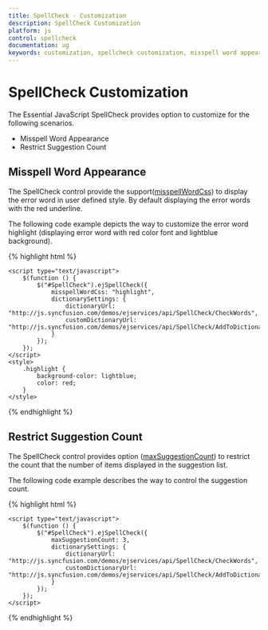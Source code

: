 ```yaml
---
title: SpellCheck - Customization
description: SpellCheck Customization
platform: js
control: spellcheck
documentation: ug
keywords: customization, spellcheck customization, misspell word appearance, restrict suggestion count 
---
```

# SpellCheck Customization

The Essential JavaScript SpellCheck provides option to customize for the following scenarios.

* Misspell Word Appearance
* Restrict Suggestion Count
    
## Misspell Word Appearance

The SpellCheck control provide the support([misspellWordCss](/js/api/ejspellcheck#members:misspellwordcss)) to display the error word in user defined style. By default displaying the error words with the red underline. 

The following code example depicts the way to customize the error word highlight (displaying error word with red color font and lightblue background).

{% highlight html %}
    <div id="SpellCheck"></div>
    
    <script type="text/javascript">
        $(function () {
            $("#SpellCheck").ejSpellCheck({
                misspellWordCss: "highlight",
                dictionarySettings: {
                    dictionaryUrl: "http://js.syncfusion.com/demos/ejservices/api/SpellCheck/CheckWords",
                    customDictionaryUrl: "http://js.syncfusion.com/demos/ejservices/api/SpellCheck/AddToDictionary"
                }
            });
        });
    </script>
    <style>
        .highlight {
            background-color: lightblue;
            color: red;
        }
    </style> 

{% endhighlight %}

## Restrict Suggestion Count

The SpellCheck control provides option ([maxSuggestionCount](/js/api/ejspellcheck#members:maxsuggestioncount)) to restrict the count that the number of items displayed in the suggestion list.

The following code example describes the way to control the suggestion count.

{% highlight html %}
    <div id="SpellCheck"></div>
    
    <script type="text/javascript">
        $(function () {
            $("#SpellCheck").ejSpellCheck({
                maxSuggestionCount: 3,
                dictionarySettings: {
                    dictionaryUrl: "http://js.syncfusion.com/demos/ejservices/api/SpellCheck/CheckWords",
                    customDictionaryUrl: "http://js.syncfusion.com/demos/ejservices/api/SpellCheck/AddToDictionary"
                }
            });
        });
    </script>
{% endhighlight %}